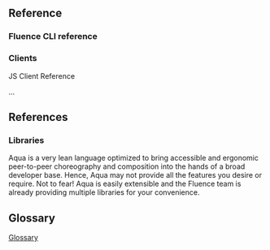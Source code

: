 ## **Reference**

### **Fluence CLI reference**

### **Clients**

JS Client Reference

...

## **References**

### Libraries

Aqua is a very lean language optimized to bring accessible and ergonomic peer-to-peer choreography and composition into the hands of a broad developer base. Hence, Aqua may not provide all the features you desire or require. Not to fear! Aqua is easily extensible and the Fluence team is already providing multiple libraries for your convenience.

## **Glossary**

[Glossary](/docs/build/glossary.md)